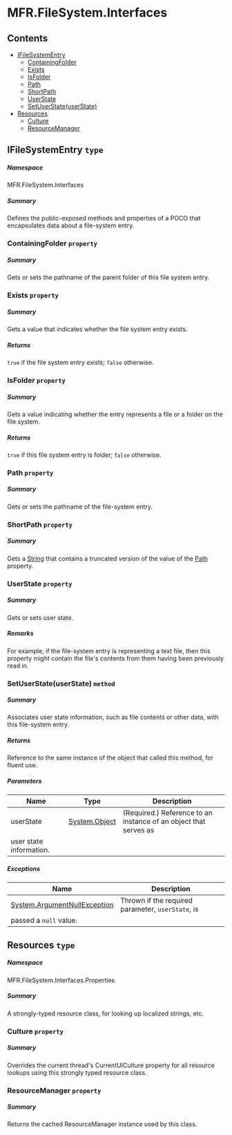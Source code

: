 <a name='assembly'></a>
# MFR.FileSystem.Interfaces

## Contents

- [IFileSystemEntry](#T-MFR-FileSystem-Interfaces-IFileSystemEntry 'MFR.FileSystem.Interfaces.IFileSystemEntry')
  - [ContainingFolder](#P-MFR-FileSystem-Interfaces-IFileSystemEntry-ContainingFolder 'MFR.FileSystem.Interfaces.IFileSystemEntry.ContainingFolder')
  - [Exists](#P-MFR-FileSystem-Interfaces-IFileSystemEntry-Exists 'MFR.FileSystem.Interfaces.IFileSystemEntry.Exists')
  - [IsFolder](#P-MFR-FileSystem-Interfaces-IFileSystemEntry-IsFolder 'MFR.FileSystem.Interfaces.IFileSystemEntry.IsFolder')
  - [Path](#P-MFR-FileSystem-Interfaces-IFileSystemEntry-Path 'MFR.FileSystem.Interfaces.IFileSystemEntry.Path')
  - [ShortPath](#P-MFR-FileSystem-Interfaces-IFileSystemEntry-ShortPath 'MFR.FileSystem.Interfaces.IFileSystemEntry.ShortPath')
  - [UserState](#P-MFR-FileSystem-Interfaces-IFileSystemEntry-UserState 'MFR.FileSystem.Interfaces.IFileSystemEntry.UserState')
  - [SetUserState(userState)](#M-MFR-FileSystem-Interfaces-IFileSystemEntry-SetUserState-System-Object- 'MFR.FileSystem.Interfaces.IFileSystemEntry.SetUserState(System.Object)')
- [Resources](#T-MFR-FileSystem-Interfaces-Properties-Resources 'MFR.FileSystem.Interfaces.Properties.Resources')
  - [Culture](#P-MFR-FileSystem-Interfaces-Properties-Resources-Culture 'MFR.FileSystem.Interfaces.Properties.Resources.Culture')
  - [ResourceManager](#P-MFR-FileSystem-Interfaces-Properties-Resources-ResourceManager 'MFR.FileSystem.Interfaces.Properties.Resources.ResourceManager')

<a name='T-MFR-FileSystem-Interfaces-IFileSystemEntry'></a>
## IFileSystemEntry `type`

##### Namespace

MFR.FileSystem.Interfaces

##### Summary

Defines the public-exposed methods and properties of a POCO that
encapsulates data about a file-system entry.

<a name='P-MFR-FileSystem-Interfaces-IFileSystemEntry-ContainingFolder'></a>
### ContainingFolder `property`

##### Summary

Gets or sets the pathname of the parent folder of this file system entry.

<a name='P-MFR-FileSystem-Interfaces-IFileSystemEntry-Exists'></a>
### Exists `property`

##### Summary

Gets a value that indicates whether the file system entry exists.

##### Returns

`true` if the file system entry exists;
`false` otherwise.

<a name='P-MFR-FileSystem-Interfaces-IFileSystemEntry-IsFolder'></a>
### IsFolder `property`

##### Summary

Gets a value indicating whether the entry represents a file or a folder on the
file system.

##### Returns

`true` if this file system entry is folder;
`false` otherwise.

<a name='P-MFR-FileSystem-Interfaces-IFileSystemEntry-Path'></a>
### Path `property`

##### Summary

Gets or sets the pathname of the file-system entry.

<a name='P-MFR-FileSystem-Interfaces-IFileSystemEntry-ShortPath'></a>
### ShortPath `property`

##### Summary

Gets a [String](http://msdn.microsoft.com/query/dev14.query?appId=Dev14IDEF1&l=EN-US&k=k:System.String 'System.String') that contains a truncated version of the
value of the [Path](#P-MFR-FileSystem-FileSystemEntry-Path 'MFR.FileSystem.FileSystemEntry.Path') property.

<a name='P-MFR-FileSystem-Interfaces-IFileSystemEntry-UserState'></a>
### UserState `property`

##### Summary

Gets or sets user state.

##### Remarks

For example, if the file-system entry is representing a text file,
then this property might contain the file's contents from them
having been previously read in.

<a name='M-MFR-FileSystem-Interfaces-IFileSystemEntry-SetUserState-System-Object-'></a>
### SetUserState(userState) `method`

##### Summary

Associates user state information, such as file contents or other
data, with this file-system entry.

##### Returns

Reference to the same instance of the object that called this
method, for fluent use.

##### Parameters

| Name | Type | Description |
| ---- | ---- | ----------- |
| userState | [System.Object](http://msdn.microsoft.com/query/dev14.query?appId=Dev14IDEF1&l=EN-US&k=k:System.Object 'System.Object') | (Required.) Reference to an instance of an object that serves as
user state information. |

##### Exceptions

| Name | Description |
| ---- | ----------- |
| [System.ArgumentNullException](http://msdn.microsoft.com/query/dev14.query?appId=Dev14IDEF1&l=EN-US&k=k:System.ArgumentNullException 'System.ArgumentNullException') | Thrown if the required parameter, `userState`, is
passed a `null` value. |

<a name='T-MFR-FileSystem-Interfaces-Properties-Resources'></a>
## Resources `type`

##### Namespace

MFR.FileSystem.Interfaces.Properties

##### Summary

A strongly-typed resource class, for looking up localized strings, etc.

<a name='P-MFR-FileSystem-Interfaces-Properties-Resources-Culture'></a>
### Culture `property`

##### Summary

Overrides the current thread's CurrentUICulture property for all
  resource lookups using this strongly typed resource class.

<a name='P-MFR-FileSystem-Interfaces-Properties-Resources-ResourceManager'></a>
### ResourceManager `property`

##### Summary

Returns the cached ResourceManager instance used by this class.
